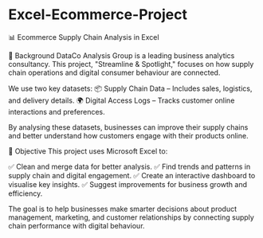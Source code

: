 # Excel-Ecommerce-Project
📊 Ecommerce Supply Chain Analysis in Excel

📖 Background
DataCo Analysis Group is a leading business analytics consultancy. This project, "Streamline & Spotlight," focuses on how supply chain operations and digital consumer behaviour are connected.

We use two key datasets:
📦 Supply Chain Data – Includes sales, logistics, and delivery details.
🌍 Digital Access Logs – Tracks customer online interactions and preferences.

By analysing these datasets, businesses can improve their supply chains and better understand how customers engage with their products online.

🎯 Objective
This project uses Microsoft Excel to:

✅ Clean and merge data for better analysis.
✅ Find trends and patterns in supply chain and digital engagement.
✅ Create an interactive dashboard to visualise key insights.
✅ Suggest improvements for business growth and efficiency.

The goal is to help businesses make smarter decisions about product management, marketing, and customer relationships by connecting supply chain performance with digital behaviour.
